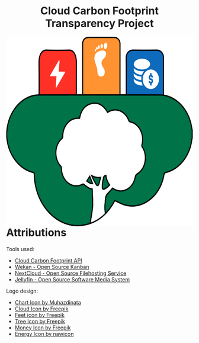 <h1 align="center">
    Cloud Carbon Footprint Transparency Project
</h1>

<img align="right" width="512" height="512" src="./src/main/resources/static/img/ccftplogo.svg">

# Attributions

Tools used:
- [Cloud Carbon Footprint API](https://www.cloudcarbonfootprint.org/)
- [Wekan - Open Source Kanban](https://wekan.github.io/)
- [NextCloud - Open Source Filehosting Service](https://nextcloud.com/)
- [Jellyfin - Open Source Software Media System](https://jellyfin.org/)

Logo design:
- [Chart Icon by Muhazdinata](https://www.flaticon.com/free-icons/chart)
- [Cloud Icon by Freepik](https://www.flaticon.com/free-icons/cloud)
- [Feet icon by Freepik](https://www.flaticon.com/free-icons/feet)
- [Tree Icon by Freepik](https://www.flaticon.com/free-icons/tree)
- [Money Icon by Freepik](https://www.flaticon.com/free-icons/money)
- [Energy Icon by nawicon](https://www.flaticon.com/free-icons/energy)
